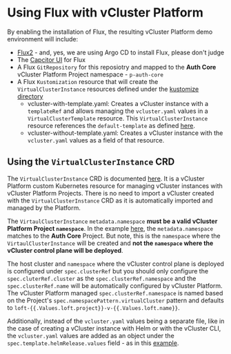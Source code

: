 # Using Flux with vCluster Platform

By enabling the installation of Flux, the resulting vCluster Platform demo environment will include:

- [Flux2](https://fluxcd.io/flux/) - and, yes, we are using Argo CD to install Flux, please don't judge
- The [Capcitor UI](https://github.com/gimlet-io/capacitor) for Flux
- A Flux `GitRepository` for this reposiotry and mapped to the **Auth Core** vCluster Platform Project namespace - `p-auth-core`
- A Flux `Kustomization` resource that will create the `VirtualClusterInstance` resources defined under the [kustomize directory](./kustomize)
  - vcluster-with-template.yaml: Creates a vCluster instance with a `templateRef` and allows managing the `vcluster.yaml` values in a `VirtualClusterTemplate` resource. This `VirtualClusterInstance` resource references the `default-template` as defined [here](../../virtual-cluster-templates/vcluster-templates.yaml#L1-L183).
  - vcluster-without-template.yaml: Creates a vCluster instance with the `vcluster.yaml` values as a field of that resource.

## Using the `VirtualClusterInstance` CRD
The `VirtualClusterInstance` CRD is documented [here](https://www.vcluster.com/docs/platform/api/resources/virtualclusterinstance/). It is a vCluster Platform custom Kubernetes resource for managing vCluster instances with vCluster Platform Projects. There is no need to import a vCluster created with the `VirtualClusterInstance` CRD as it is automatically imported and managed by the Platform.

The `VirtaulClusterInstance` `metadata.namespace` **must be a valid vCluster Platform Project `namespace`**. In the example [here](kustomize/vcluster-without-template.yaml#L5), the `metadata.namespace` matches to the **Auth Core** Project. But note, this is the `namespace` where the `VirtaulClusterInstance` will be created and **not the `namespace` where the vCluster control plane will be deployed**. 

The host cluster and `namespace` where the vCluster control plane is deployed is configured under `spec.clusterRef` but you should only configure the `spec.cluterRef.cluster` as the `spec.clusterRef.namespace` and the `spec.clusterRef.name` will be automatically configured by vCluster Platform. The vCluster Platform managed `spec.clusterRef.namespace` is named based on the Project's `spec.namespacePattern.virtualCluster` pattern and defaults to `loft-{{.Values.loft.project}}-v-{{.Values.loft.name}}`.

Additionally, instead of the `vcluster.yaml` values being a separate file, like in the case of creating a vCluster instance with Helm or with the vCluster CLI, the `vcluster.yaml` values are added as an object under the `spec.template.helmRelease.values` field - as in this [example](./kustomize/vcluster-without-template.yaml#L27-L44).


